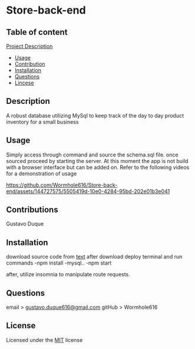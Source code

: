 # Store-back-end

## Table of content
 [Project Description](#Description)
- [Usage](#Usage)
- [Contribution](#Contribution)
- [Installation](#Installation)
- [Questions](#Questions)
- [Lincese](#License)

## Description
A robust database utilizing MySql to keep track of the day to day product inventory for a small business

## Usage
Simply access through command and source the schema.sql file. once sourced proceed by starting the server.
At this moment the app is not build with a browser interface but can be added on.
Refer to the following videos for a demonstration of usage 



https://github.com/Wormhole616/Store-back-end/assets/144727575/5505419d-10e0-4284-95bd-202e01b3e041



## Contributions
Gustavo Duque

## Installation
download source code from [text](https://github.com/Wormhole616/Store-back-end)
after download deploy terminal and run commands 
    -npm install
    -mysql..
    -npm start

after, utilize insomnia to manipulate route requests.


## Questions
email > gustavo.duque616@gmail.com
gitHub > Wormhole616

## License
Licensed under the [MIT](https://choosealicense.com/licenses/mit/) license
